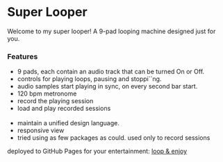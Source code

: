 # Super Looper
Welcome to my super looper! A 9-pad looping machine designed just for you.

### Features
- 9 pads, each contain an audio track that can be turned On or Off.
- controls for playing loops, pausing and stoppi``ng.
- audio samples start playing in sync, on every second bar start.
- 120 bpm metronome
- record the playing session
- load and play recorded sessions
<br/><br/>
- maintain a unified design language.
- responsive view
- tried using as few packages as could. used only to record sessions

deployed to GitHub Pages for your entertainment:
[loop & enjoy](https://github.com/ywais/9-pad-looper/tree/master)
